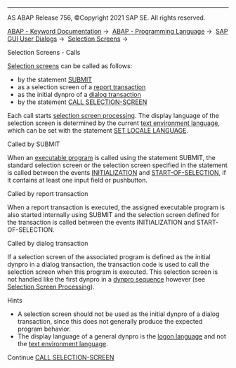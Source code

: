   

* * *

AS ABAP Release 756, ©Copyright 2021 SAP SE. All rights reserved.

[ABAP - Keyword Documentation](https://help.sap.com/doc/abapdocu_756_index_htm/7.56/en-US/abenabap.htm) →  [ABAP - Programming Language](https://help.sap.com/doc/abapdocu_756_index_htm/7.56/en-US/abenabap_reference.htm) →  [SAP GUI User Dialogs](https://help.sap.com/doc/abapdocu_756_index_htm/7.56/en-US/abenabap_screens.htm) →  [Selection Screens](https://help.sap.com/doc/abapdocu_756_index_htm/7.56/en-US/abenselection_screen.htm) → 

Selection Screens - Calls

[Selection screens](https://help.sap.com/doc/abapdocu_756_index_htm/7.56/en-US/abenselection_screen_glosry.htm "Glossary Entry") can be called as follows:

-   by the statement [SUBMIT](https://help.sap.com/doc/abapdocu_756_index_htm/7.56/en-US/abapsubmit.htm)
-   as a selection screen of a [report transaction](https://help.sap.com/doc/abapdocu_756_index_htm/7.56/en-US/abenreport_transaction_glosry.htm "Glossary Entry")
-   as the initial dynpro of a [dialog transaction](https://help.sap.com/doc/abapdocu_756_index_htm/7.56/en-US/abendialog_transaction_glosry.htm "Glossary Entry")
-   by the statement [CALL SELECTION-SCREEN](https://help.sap.com/doc/abapdocu_756_index_htm/7.56/en-US/abapcall_selection_screen.htm)

Each call starts [selection screen processing](https://help.sap.com/doc/abapdocu_756_index_htm/7.56/en-US/abenselscreen_processing_glosry.htm "Glossary Entry"). The display language of the selection screen is determined by the current [text environment language](https://help.sap.com/doc/abapdocu_756_index_htm/7.56/en-US/abentext_env_langu_glosry.htm "Glossary Entry"), which can be set with the statement [SET LOCALE LANGUAGE](https://help.sap.com/doc/abapdocu_756_index_htm/7.56/en-US/abapset_locale.htm).

Called by SUBMIT

When an [executable program](https://help.sap.com/doc/abapdocu_756_index_htm/7.56/en-US/abenexecutable_program_glosry.htm "Glossary Entry") is called using the statement SUBMIT, the standard selection screen or the selection screen specified in the statement is called between the events [INITIALIZATION](https://help.sap.com/doc/abapdocu_756_index_htm/7.56/en-US/abapinitialization.htm) and [START-OF-SELECTION](https://help.sap.com/doc/abapdocu_756_index_htm/7.56/en-US/abapstart-of-selection.htm), if it contains at least one input field or pushbutton.

Called by report transaction

When a report transaction is executed, the assigned executable program is also started internally using SUBMIT and the selection screen defined for the transaction is called between the events INITIALIZATION and START-OF-SELECTION.

Called by dialog transaction

If a selection screen of the associated program is defined as the initial dynpro in a dialog transaction, the transaction code is used to call the selection screen when this program is executed. This selection screen is not handled like the first dynpro in a [dynpro sequence](https://help.sap.com/doc/abapdocu_756_index_htm/7.56/en-US/abendynpro_sequence_glosry.htm "Glossary Entry") however (see [Selection Screen Processing](https://help.sap.com/doc/abapdocu_756_index_htm/7.56/en-US/abenselection_screen_events.htm)).

Hints

-   A selection screen should not be used as the initial dynpro of a dialog transaction, since this does not generally produce the expected program behavior.
-   The display language of a general dynpro is the [logon language](https://help.sap.com/doc/abapdocu_756_index_htm/7.56/en-US/abenlogon_language_glosry.htm "Glossary Entry") and not the [text environment language](https://help.sap.com/doc/abapdocu_756_index_htm/7.56/en-US/abentext_env_langu_glosry.htm "Glossary Entry").

Continue
[CALL SELECTION-SCREEN](https://help.sap.com/doc/abapdocu_756_index_htm/7.56/en-US/abapcall_selection_screen.htm)